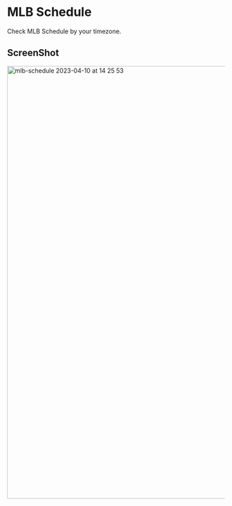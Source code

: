 # MLB Schedule

Check MLB Schedule by your timezone.

## ScreenShot
<img width="1000" alt="mlb-schedule 2023-04-10 at 14 25 53" src="https://user-images.githubusercontent.com/58836058/230840800-1494d61a-4539-449a-af98-609ed14b57d6.png">
